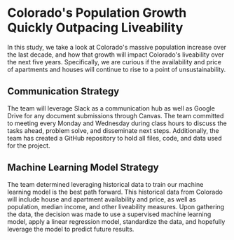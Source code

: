# Colorado's Population Growth Quickly Outpacing Liveability
In this study, we take a look at Colorado's massive population increase over the last decade, and how that growth will impact Colorado's liveability over the next five years. Specifically, we are curious if the availability and price of apartments and houses will continue to rise to a point of unsustainability.

## Communication Strategy
The team will leverage Slack as a communication hub as well as Google Drive for any document submissions through Canvas. The team committed to meeting every Monday and Wednesday during class hours to discuss the tasks ahead, problem solve, and disseminate next steps. Additionally, the team has created a GitHub repository to hold all files, code, and data used for the project.

## Machine Learning Model Strategy
The team determined leveraging historical data to train our machine learning model is the best path forward. This historical data from Colorado will include house and apartment availability and price, as well as population, median income, and other liveability measures. Upon gathering the data, the decision was made to use a supervised machine learning model, apply a linear regression model, standardize the data, and hopefully leverage the model to predict future results.

